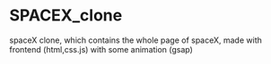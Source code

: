 # SPACEX_clone
spaceX clone, which contains the whole page of spaceX, made with frontend (html,css.js) with some animation (gsap) 
